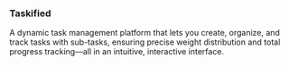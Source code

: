 
### Taskified
A dynamic task management platform that lets you create, organize, and track tasks with sub-tasks, ensuring precise weight distribution and total progress tracking—all in an intuitive, interactive interface.